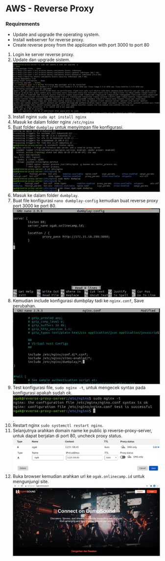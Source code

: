 # AWS - Reverse Proxy
### Requirements ### 
- Update and upgrade the operating system.
- Install webserver for reverse proxy.
- Create reverse proxy from the application with port 3000 to port 80

1. Login ke server reverse proxy.
2. Update dan upgrade sistem.
![Reverse Proxy](screenshot/gambar0.jpg)
3. Install nginx ``sudo apt install nginx``
4. Masuk ke dalam folder nginx ``/etc/nginx``
5. Buat folder ``dumbplay`` untuk menyimpan file konfigurasi.
![Reverse Proxy](screenshot/gambar1.jpg)
6. Masuk ke dalam folder ``dumbplay``.
7. Buat file konfigurasi ```nano dumbplay-config``` kemudian buat reverse proxy port 3000 ke port 80.
![Reverse Proxy](screenshot/gambar2a.jpg)
8. Kemudian include konfigurasi dumbplay tadi ke ``nginx.conf``, Save perubahan.
![Reverse Proxy](screenshot/gambar3.jpg)
9. Test konfigurasi file, ``sudo nginx -t``, untuk mengecek syntax pada konfigurasi apakah sudah ok.
![Reverse Proxy](screenshot/gambar4.jpg).
10. Restart nginx ``sudo systemctl restart nginx``.
11. Selanjutnya arahkan domain name ke public ip reverse-proxy-server, untuk dapat berjalan di port 80, uncheck proxy status.
![Reverse Proxy](screenshot/gambar6.jpg)
12. Buka browser kemudian arahkan url ke ``ogak.onlinecamp.id`` untuk mengunjungi site.
![Reverse Proxy](screenshot/gambar5.jpg)
